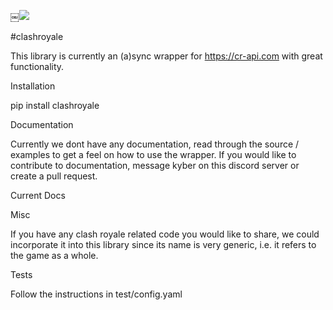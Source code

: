 ￼![](https://img.shields.io/pypi/v/clashroyale.svg)

#clashroyale

This library is currently an (a)sync wrapper for https://cr-api.com with great functionality.

Installation

pip install clashroyale



Documentation

Currently we dont have any documentation, read through the source / examples to get a feel on how to use the wrapper. If you would like to contribute to documentation, message kyber on this discord server or create a pull request.

Current Docs

Misc

If you have any clash royale related code you would like to share, we could incorporate it into this library since its name is very generic, i.e. it refers to the game as a whole.

Tests

Follow the instructions in test/config.yaml 
